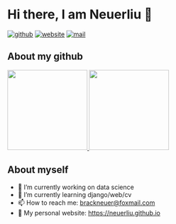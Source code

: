 # Hi there, I am Neuerliu 👋

[![github](https://img.shields.io/badge/tools-github-orange)](https://github.com/neuerliu)
[![website](https://img.shields.io/badge/website-personal-red)](https://neuerliu.github.io)
[![mail](https://img.shields.io/badge/mail-foxmail-blue)](mailto:brackneuer@foxmail.com)


## About my github
<a href='https://github.com/neuerliu'>
<img height='180em' src="https://github-readme-stats-ruby-one.vercel.app/api/top-langs/?username=neuerliu&layout=compact">
<img height='180em' src="https://github-readme-stats-ruby-one.vercel.app/api?username=neuerliu&show_icons=true&theme=tokyonight">
</a>

## About myself
- 🔭 I’m currently working on data science
- 🌱 I’m currently learning django/web/cv
- 📫 How to reach me: brackneuer@foxmail.com
- 💬 My personal website: https://neuerliu.github.io

<!--
**Neuerliu/neuerliu** is a ✨ _special_ ✨ repository because its `README.md` (this file) appears on your GitHub profile.

Here are some ideas to get you started:

- 🔭 I’m currently working on data science
- 🌱 I’m currently learning django/web/cv
- 👯 I’m looking to collaborate on ...
- 🤔 I’m looking for help with ...
- 💬 Ask me about ...
- 📫 How to reach me: ...
- 😄 Pronouns: ...
- ⚡ Fun fact: ...
-->
